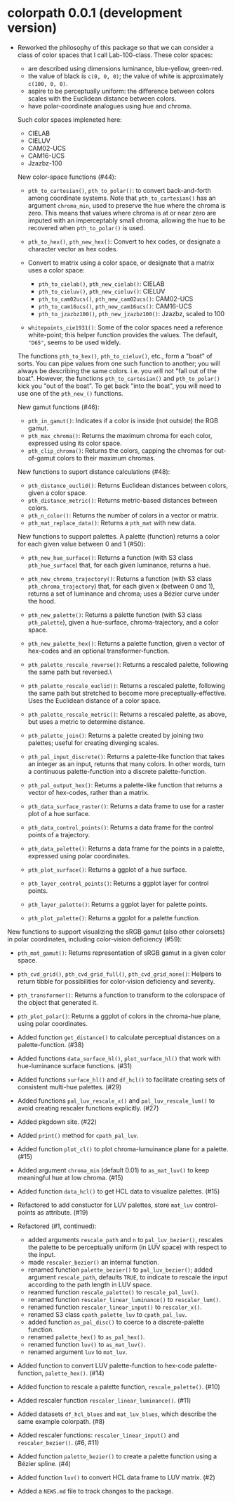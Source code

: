 # colorpath 0.0.1 (development version)

-   Reworked the philosophy of this package so that we can consider a class of color spaces that I call Lab-100-class.
    These color spaces:

    -   are described using dimensions luminance, blue-yellow, green-red.
    -   the value of black is `c(0, 0, 0)`; the value of white is approximately `c(100, 0, 0)`.
    -   aspire to be perceptually uniform: the difference between colors scales with the Euclidean distance between colors.
    -   have polar-coordinate analogues using hue and chroma.

    Such color spaces impleneted here:

    -   CIELAB
    -   CIELUV
    -   CAM02-UCS
    -   CAM16-UCS
    -   Jzazbz-100

    New color-space functions (\#44):

    -   `pth_to_cartesian()`, `pth_to_polar()`: to convert back-and-forth among coordinate systems.
        Note that `pth_to_cartesian()` has an argument `chroma_min`, used to preserve the hue where the chroma is zero.
        This means that values where chroma is at or near zero are imputed with an imperceptably small chroma, allowing the hue to be recovered when `pth_to_polar()` is used.

    -   `pth_to_hex()`, `pth_new_hex()`: Convert to hex codes, or designate a character vector as hex codes.

    -   Convert to matrix using a color space, or designate that a matrix uses a color space:

        -   `pth_to_cielab()`, `pth_new_cielab()`: CIELAB
        -   `pth_to_cieluv()`, `pth_new_cieluv()`: CIELUV
        -   `pth_to_cam02ucs()`, `pth_new_cam02ucs()`: CAM02-UCS
        -   `pth_to_cam16ucs()`, `pth_new_cam16ucs()`: CAM16-UCS
        -   `pth_to_jzazbz100()`, `pth_new_jzazbz100()`: Jzazbz, scaled to 100

    -   `whitepoints_cie1931()`: Some of the color spaces need a reference white-point; this helper function provides the values.
        The default, `"D65"`, seems to be used widely.

    The functions `pth_to_hex()`, `pth_to_cieluv()`, etc., form a "boat" of sorts.
    You can pipe values from one such function to another; you will always be describing the same colors.
    i.e. you will not "fall out of the boat".
    However, the functions `pth_to_cartesian()` and `pth_to_polar()` kick you "out of the boat".
    To get back "into the boat", you will need to use one of the `pth_new_()` functions.

    New gamut functions (\#46):

    -   `pth_in_gamut()`: Indicates if a color is inside (not outside) the RGB gamut.
    -   `pth_max_chroma()`: Returns the maximum chroma for each color, expressed using its color space.
    -   `pth_clip_chroma()`: Returns the colors, capping the chromas for out-of-gamut colors to their maximum chromas.

    New functions to suport distance calculations (\#48):

    -   `pth_distance_euclid()`: Returns Euclidean distances between colors, given a color space.
    -   `pth_distance_metric()`: Returns metric-based distances between colors.
    -   `pth_n_color()`: Returns the number of colors in a vector or matrix.
    -   `pth_mat_replace_data()`: Returns a `pth_mat` with new data.

    New functions to support palettes.
    A palette (function) returns a color for each given value between 0 and 1 (\#50):

    -   `pth_new_hue_surface()`: Returns a function (with S3 class `pth_hue_surface`) that, for each given luminance, returns a hue.

    -   `pth_new_chroma_trajectory()`: Returns a function (with S3 class `pth_chroma_trajectory`) that, for each given x (between 0 and 1), returns a set of luminance and chroma; uses a Bézier curve under the hood.

    -   `pth_new_palette()`: Returns a palette function (with S3 class `pth_palette`), given a hue-surface, chroma-trajectory, and a color space.

    -   `pth_new_palette_hex()`: Returns a palette function, given a vector of hex-codes and an optional transformer-function.

    -   `pth_palette_rescale_reverse()`: Returns a rescaled palette, following the same path but reversed.\

    -   `pth_palette_rescale_euclid()`: Returns a rescaled palette, following the same path but stretched to become more preceptually-effective.
        Uses the Euclidean distance of a color space.

    -   `pth_palette_rescale_metric()`: Returns a rescaled palette, as above, but uses a metric to determine distance.

    -   `pth_palette_join()`: Returns a palette created by joining two palettes; useful for creating diverging scales.

    -   `pth_pal_input_discrete()`: Returns a palette-like function that takes an integer as an input, returns that many colors.
        In other words, turn a continuous palette-function into a discrete palette-function.

    -   `pth_pal_output_hex()`: Returns a palette-like function that returns a vector of hex-codes, rather than a matrix.

    -   `pth_data_surface_raster()`: Returns a data frame to use for a raster plot of a hue surface.

    -   `pth_data_control_points()`: Returns a data frame for the control points of a trajectory.

    -   `pth_data_palette()`: Returns a data frame for the points in a palette, expressed using polar coordinates.

    -   `pth_plot_surface()`: Returns a ggplot of a hue surface.

    -   `pth_layer_control_points()`: Returns a ggplot layer for control points.

    -   `pth_layer_palette()`: Returns a ggplot layer for palette points.

    -   `pth_plot_palette()`: Returns a ggplot for a palette function.

New functions to support visualizing the sRGB gamut (also other colorsets) in polar coordinates, including color-vision deficiency (\#59):

-   `pth_mat_gamut()`: Returns representation of sRGB gamut in a given color space.

-   `pth_cvd_grid()`, `pth_cvd_grid_full()`, `pth_cvd_grid_none()`: Helpers to return tibble for possibilities for color-vision deficiency and severity.

-   `pth_transformer()`: Returns a function to transform to the colorspace of the object that generated it.

-   `pth_plot_polar()`: Returns a ggplot of colors in the chroma-hue plane, using polar coordinates.

-   Added function `get_distance()` to calculate perceptual distances on a palette-function.
    (\#38)

-   Added functions `data_surface_hl()`, `plot_surface_hl()` that work with hue-luminance surface functions.
    (\#31)

-   Added functions `surface_hl()` and `df_hcl()` to facilitate creating sets of consistent multi-hue palettes.
    (\#29)

-   Added functions `pal_luv_rescale_x()` and `pal_luv_rescale_lum()` to avoid creating rescaler functions explicitly.
    (\#27)

-   Added pkgdown site.
    (\#22)

-   Added `print()` method for `cpath_pal_luv`.

-   Added function `plot_cl()` to plot chroma-lumuinance plane for a palette.
    (\#15)

-   Added argument `chroma_min` (default 0.01) to `as_mat_luv()` to keep meaningful hue at low chroma.
    (\#15)

-   Added function `data_hcl()` to get HCL data to visualize palettes.
    (\#15)

-   Refactored to add constuctor for LUV palettes, store `mat_luv` control-points as attribute.
    (\#19)

-   Refactored (\#1, continued):

    -   added arguments `rescale_path` and `n` to `pal_luv_bezier()`, rescales the palette to be perceptually uniform (in LUV space) with respect to the input.
    -   made `rescaler_bezier()` an internal function.
    -   renamed function `palette_bezier()` to `pal_luv_bezier()`; added argument `rescale_path`, defaults `TRUE`, to indicate to rescale the input according to the path length in LUV space.
    -   reanmed function `rescale_palette()` to `rescale_pal_luv()`.
    -   renamed function `rescaler_linear_luminance()` to `rescaler_lum()`.
    -   renamed function `rescaler_linear_input()` to `rescaler_x()`.
    -   renamed S3 class `cpath_palette_luv` to `cpath_pal_luv`.
    -   added function `as_pal_disc()` to coerce to a discrete-palette function.
    -   renamed `palette_hex()` to `as_pal_hex()`.
    -   renamed function `luv()` to `as_mat_luv()`.
    -   renamed argument `luv` to `mat_luv`.

-   Added function to convert LUV palette-function to hex-code palette-function, `palette_hex()`.
    (\#14)

-   Added function to rescale a palette function, `rescale_palette()`.
    (\#10)

-   Added rescaler function `rescaler_linear_luminance()`.
    (\#11)

-   Added datasets `df_hcl_blues` and `mat_luv_blues`, which describe the same example colorpath.
    (\#8)

-   Added rescaler functions: `rescaler_linear_input()` and `rescaler_bezier()`.
    (\#6, \#11)

-   Added function `palette_bezier()` to create a palette function using a Bézier spline.
    (\#4)

-   Added function `luv()` to convert HCL data frame to LUV matrix.
    (\#2)

-   Added a `NEWS.md` file to track changes to the package.
